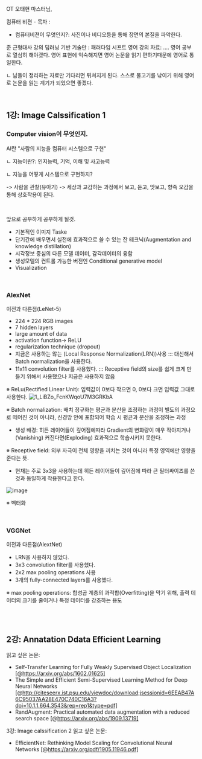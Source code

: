 
OT
오태현 마스터님, 

컴퓨터 비젼 - 목차 : 
 - 컴퓨터비젼이 무엇인지?: 사진이나 비디오등을 통해 장면의 본질을 파악한다.
 
 준 근형대사 강의
 딥러닝 기반 기술만 : 패러다임 시프트 
 영어 강의 자료: .... 영어 공부로 열심히 해야겠다. 영어 표현에 익숙해지면 영어 논문을 읽기 편하기때문에 영어로 통일한다.
 
 ㄴ 남들이 정리하는 자료만 기다리면 뒤쳐지게 된다. 스스로 물고기를 낚이기 위해 영어로 논문을 읽는 계기가 되었으면 좋겠다.

<br>

## 1강: Image Calssification 1

### Computer vision이 무엇인지. 
AI란 "사람의 지능을 컴퓨터 시스템으로 구현"
 
 ㄴ 지능이란?: 인지능력, 기억, 이해 및 사고능력
 
   ㄴ 지능을 어떻게 시스템으로 구현하지? 
  
   -> 사람을 관찰(유아기) -> 세상과 교감하는 과정에서 보고, 듣고, 맛보고, 향즉 오감을 통해 상호작용이 된다. 

<br>   

앞으로 공부하게 공부하게 될것.
 - 기본적인 이미지 Taske
 - 단기간에 배우면서 실전에 효과적으로 쓸 수 있는 잔 테크닉(Augmentation and knowledge distillation)
 - 시각정보 중심의 다른 모델 데이터, 감각데이터의 융함
 - 생성모델의 컨트롤 가능한 버전인 Conditional generative model 
 - Visualization

<br>

### AlexNet 
이전과 다른점(LeNet-5)

 - 224 * 224 RGB images
 - 7 hidden layers
 - large amount of data
 - activation function-> ReLU
 - regularization technique (dropout)
 - 지금은 사용하는 않는 (Local Response Normalization(LRN))사용 ::: 대신해서 Batch normalization을 사용한다. 
 - 11x11 convolution filter를 사용했다.     ::: Receptive field의 size를 쉽게 크게 만들기 위해서 사용했으나 지금은 사용하지 않음
 
※ ReLu(Rectified Linear Unit): 입력값이 0보다 작으면 0, 0보다 크면 입력값 그대로 사용한다.
 ![1_LiBZo_FcnKWqoU7M3GRKbA](https://user-images.githubusercontent.com/35412566/132292900-7a2e32c9-7ebd-4432-833f-fa6166764f4b.png)

 
※ Batch normalization: 배치 정규화는 평균과 분산을 조정하는 과정이 별도의 과정으로 떼어진 것이 아니라, 신경망 안에 포함되어 학습 시 평균과 분산을 조정하는 과정
  
  - 생성 배경: 히든 레이어들이 깊어짐에따라 Gradient의 변화량이 매우 작아지거나(Vanishing) 커진다면(Exploding) 효과적으로 학습시키지 못한다.
  
※ Receptive field: 외부 자극이 전체 영향을 끼치는 것이 아니라 특정 영역에만 영향을 준다는 뜻.
  - 현재는 주로 3x3을 사용하는데 히든 레이어들이 깊어짐에 따라 큰 필터싸이즈를 쓴것과 동일하게 작용한다고 한다. 
  
![image](https://user-images.githubusercontent.com/35412566/132270989-b4cbad50-47d6-4165-907e-57f1df07f5df.png)

※ 벡터화 

<br>

### VGGNet
이전과 다른점(AlextNet)
 - LRN을 사용하지 않았다.
 - 3x3 convolution filter를 사용했다. 
 - 2x2 max pooling operations 사용 
 - 3개의 fully-connected layers를 사용했다.  

※ max pooling operations: 합성곱 계층의 과적합(Overfitting)을 막기 위해, 출력 데이터의 크기를 줄이거나 특정 데이터를 강조하는 용도

<br>
<br>

## 2강: Annatation Ddata Efficient Learning
읽고 싶은 논문: 
 - Self-Transfer Learning for Fully Weakly Supervised Object Localization [@https://arxiv.org/abs/1602.01625]
 - The Simple and Efficient Semi-Supervised Learning Method for Deep Neural Networks [@http://citeseerx.ist.psu.edu/viewdoc/download;jsessionid=6EEAB47A6C95037AA28E470C740C16A3?doi=10.1.1.664.3543&rep=rep1&type=pdf]
 - RandAugment: Practical automated data augmentation with a reduced search space [@https://arxiv.org/abs/1909.13719]

3강: Image calssification 2
읽고 싶은 논문:
 - EfficientNet: Rethinking Model Scaling for Convolutional Neural Networks [@https://arxiv.org/pdf/1905.11946.pdf]

